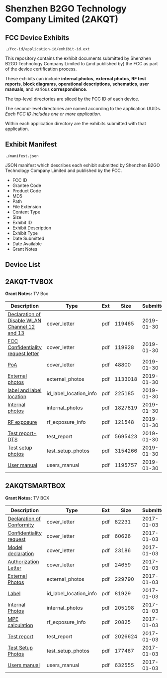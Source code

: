# Shenzhen B2GO Technology Company Limited (2AKQT)
## FCC Device Exhibits

```
./fcc-id/application-id/exhibit-id.ext
```

This repository contains the exhibit documents submitted by Shenzhen B2GO Technology Company Limited to (and published by) the FCC as part of the device certification process.

These exhibits can include **internal photos**, **external photos**, **RF test reports**, **block diagrams**, **operational descriptions**, **schematics**, **user manuals**, and various **correspondence**.

The top-level directories are sliced by the FCC ID of each device.

The second-level directories are named according to the application UUIDs. *Each FCC ID includes one or more application.*

Within each application directory are the exhibits submitted with that application. 

## Exhibit Manifest

```
./manifest.json
```

JSON manifest which describes each exhibit submitted by Shenzhen B2GO Technology Company Limited and published by the FCC.

- FCC ID
- Grantee Code
- Product Code
- MD5
- Path
- File Extension
- Content Type
- Size
- Exhibit ID
- Exhibit Description
- Exhibit Type
- Date Submitted
- Date Available
- Grant Notes

## Device List
## 2AKQT-TVBOX
**Grant Notes:** TV Box

| Description | Type | Ext | Size | Submitted | Available |
| ----------- | ---- | --- | ---- | --------- | --------- |
| [Declaration of Disable WLAN Channel 12 and 13](2AKQT-TVBOX/0960766d8487e5ad3bfc246f0d86141c/4151782.pdf) | cover_letter | pdf | 119465 | 2019-01-30 | 2019-01-30 |
| [FCC Confidentiality request letter](2AKQT-TVBOX/0960766d8487e5ad3bfc246f0d86141c/4151784.pdf) | cover_letter | pdf | 119928 | 2019-01-30 | 2019-01-30 |
| [PoA](2AKQT-TVBOX/0960766d8487e5ad3bfc246f0d86141c/4151785.pdf) | cover_letter | pdf | 48800 | 2019-01-30 | 2019-01-30 |
| [External photos](2AKQT-TVBOX/0960766d8487e5ad3bfc246f0d86141c/4151783.pdf) | external_photos | pdf | 1133018 | 2019-01-30 | 2019-01-30 |
| [label and label location](2AKQT-TVBOX/0960766d8487e5ad3bfc246f0d86141c/4151788.pdf) | id_label_location_info | pdf | 225185 | 2019-01-30 | 2019-01-30 |
| [Internal photos](2AKQT-TVBOX/0960766d8487e5ad3bfc246f0d86141c/4151787.pdf) | internal_photos | pdf | 1827819 | 2019-01-30 | 2019-01-30 |
| [RF exposure](2AKQT-TVBOX/0960766d8487e5ad3bfc246f0d86141c/4151786.pdf) | rf_exposure_info | pdf | 121548 | 2019-01-30 | 2019-01-30 |
| [Test report-DTS](2AKQT-TVBOX/0960766d8487e5ad3bfc246f0d86141c/4151794.pdf) | test_report | pdf | 5695423 | 2019-01-30 | 2019-01-30 |
| [Test setup photos](2AKQT-TVBOX/0960766d8487e5ad3bfc246f0d86141c/4151792.pdf) | test_setup_photos | pdf | 3154266 | 2019-01-30 | 2019-01-30 |
| [User manual](2AKQT-TVBOX/0960766d8487e5ad3bfc246f0d86141c/4151793.pdf) | users_manual | pdf | 1195757 | 2019-01-30 | 2019-01-30 |
## 2AKQTSMARTBOX
**Grant Notes:** TV BOX

| Description | Type | Ext | Size | Submitted | Available |
| ----------- | ---- | --- | ---- | --------- | --------- |
| [Declaration of Conformity](2AKQTSMARTBOX/0664fda45d7e89ecffe52c512c7c821b/3245665.pdf) | cover_letter | pdf | 82231 | 2017-01-03 | 2017-01-03 |
| [Confidentiality request](2AKQTSMARTBOX/0664fda45d7e89ecffe52c512c7c821b/3245667.pdf) | cover_letter | pdf | 60626 | 2017-01-03 | 2017-01-03 |
| [Model declaration](2AKQTSMARTBOX/0664fda45d7e89ecffe52c512c7c821b/3245669.pdf) | cover_letter | pdf | 23186 | 2017-01-03 | 2017-01-03 |
| [Authorization Letter](2AKQTSMARTBOX/0664fda45d7e89ecffe52c512c7c821b/3245671.pdf) | cover_letter | pdf | 24659 | 2017-01-03 | 2017-01-03 |
| [External Photos](2AKQTSMARTBOX/0664fda45d7e89ecffe52c512c7c821b/3245661.pdf) | external_photos | pdf | 229790 | 2017-01-03 | 2017-07-02 |
| [Label](2AKQTSMARTBOX/0664fda45d7e89ecffe52c512c7c821b/3245668.pdf) | id_label_location_info | pdf | 81929 | 2017-01-03 | 2017-01-03 |
| [Internal Photos](2AKQTSMARTBOX/0664fda45d7e89ecffe52c512c7c821b/3245662.pdf) | internal_photos | pdf | 205198 | 2017-01-03 | 2017-07-02 |
| [MPE calculation](2AKQTSMARTBOX/0664fda45d7e89ecffe52c512c7c821b/3245670.pdf) | rf_exposure_info | pdf | 20825 | 2017-01-03 | 2017-01-03 |
| [Test report](2AKQTSMARTBOX/0664fda45d7e89ecffe52c512c7c821b/3245666.pdf) | test_report | pdf | 2026624 | 2017-01-03 | 2017-01-03 |
| [Test Setup Photos](2AKQTSMARTBOX/0664fda45d7e89ecffe52c512c7c821b/3245663.pdf) | test_setup_photos | pdf | 177467 | 2017-01-03 | 2017-07-02 |
| [Users manual](2AKQTSMARTBOX/0664fda45d7e89ecffe52c512c7c821b/3245664.pdf) | users_manual | pdf | 632555 | 2017-01-03 | 2017-07-02 |
